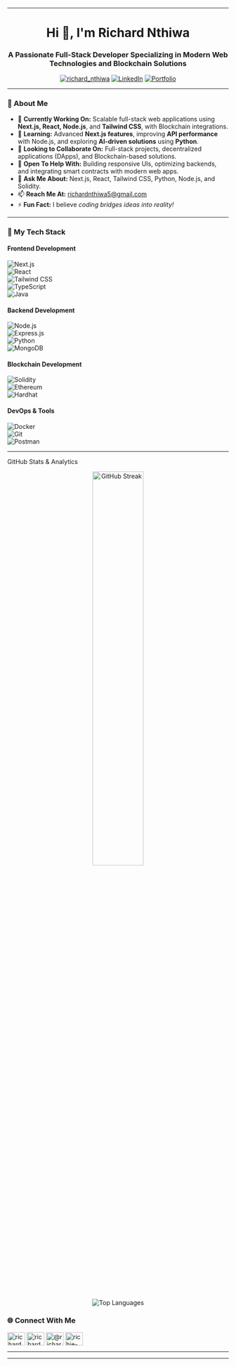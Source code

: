 

---

<h1 align="center">Hi 👋, I'm Richard Nthiwa</h1>  
<h3 align="center">A Passionate Full-Stack Developer Specializing in Modern Web Technologies and Blockchain Solutions</h3>  

<p align="center">  
  <a href="https://twitter.com/richard_nthiwa" target="blank"><img src="https://img.shields.io/twitter/follow/richard_nthiwa?logo=twitter&style=for-the-badge" alt="richard_nthiwa" /></a>  
  <a href="https://linkedin.com/in/richard-nthiwa-4a7741217" target="blank"><img src="https://img.shields.io/badge/-LinkedIn-blue?style=for-the-badge&logo=linkedin" alt="LinkedIn" /></a>  
  <a href="https://richardnthiwa.vercel.app/" target="blank"><img src="https://img.shields.io/badge/Portfolio-Visit-green?style=for-the-badge" alt="Portfolio" /></a>  
</p>  

---

### 🌟 About Me  
- 🔭 **Currently Working On:** Scalable full-stack web applications using **Next.js, React, Node.js**, and **Tailwind CSS**, with Blockchain integrations.  
- 🌱 **Learning:** Advanced **Next.js features**, improving **API performance** with Node.js, and exploring **AI-driven solutions** using **Python**.  
- 👯 **Looking to Collaborate On:** Full-stack projects, decentralized applications (DApps), and Blockchain-based solutions.  
- 🤝 **Open To Help With:** Building responsive UIs, optimizing backends, and integrating smart contracts with modern web apps.  
- 💬 **Ask Me About:** Next.js, React, Tailwind CSS, Python, Node.js, and Solidity.  
- 📫 **Reach Me At:** richardnthiwa5@gmail.com  
- ⚡ **Fun Fact:** I believe *coding bridges ideas into reality!*  

---

### 🚀 My Tech Stack  

#### **Frontend Development**  
![Next.js](https://img.shields.io/badge/-Next.js-000000?style=for-the-badge&logo=nextdotjs&logoColor=white)  
![React](https://img.shields.io/badge/-React-61DAFB?style=for-the-badge&logo=react&logoColor=black)  
![Tailwind CSS](https://img.shields.io/badge/-Tailwind%20CSS-06B6D4?style=for-the-badge&logo=tailwindcss&logoColor=white)  
![TypeScript](https://img.shields.io/badge/-TypeScript-3178C6?style=for-the-badge&logo=typescript&logoColor=white)  
<img src="https://img.shields.io/badge/Java-007396?style=for-the-badge&logo=java&logoColor=white" alt="Java" />

#### **Backend Development**  
![Node.js](https://img.shields.io/badge/-Node.js-339933?style=for-the-badge&logo=nodedotjs&logoColor=white)  
![Express.js](https://img.shields.io/badge/-Express.js-000000?style=for-the-badge&logo=express&logoColor=white)  
![Python](https://img.shields.io/badge/-Python-3776AB?style=for-the-badge&logo=python&logoColor=white)  
![MongoDB](https://img.shields.io/badge/-MongoDB-47A248?style=for-the-badge&logo=mongodb&logoColor=white)  

#### **Blockchain Development**  
![Solidity](https://img.shields.io/badge/-Solidity-363636?style=for-the-badge&logo=solidity&logoColor=white)  
![Ethereum](https://img.shields.io/badge/-Ethereum-3C3C3D?style=for-the-badge&logo=ethereum&logoColor=white)  
![Hardhat](https://img.shields.io/badge/-Hardhat-FE7A16?style=for-the-badge&logo=hardhat&logoColor=white)  

#### **DevOps & Tools**  
![Docker](https://img.shields.io/badge/-Docker-2496ED?style=for-the-badge&logo=docker&logoColor=white)  
![Git](https://img.shields.io/badge/-Git-F05032?style=for-the-badge&logo=git&logoColor=white)  
![Postman](https://img.shields.io/badge/-Postman-FF6C37?style=for-the-badge&logo=postman&logoColor=white)  

---

GitHub Stats & Analytics
<p align="center">
  <img src="https://github-readme-streak-stats.herokuapp.com/?user=richie444&theme=radical&hide_border=true" alt="GitHub Streak" width="48%" />
</p>
<p align="center">
  <img src="https://github-readme-stats.vercel.app/api/top-langs/?username=richie444&layout=compact&theme=radical&hide_border=true" alt="Top Languages" />
</p>

### 🌐 Connect With Me  
<p align="left">  
  <a href="https://twitter.com/richard_nthiwa" target="blank"><img align="center" src="https://raw.githubusercontent.com/rahuldkjain/github-profile-readme-generator/master/src/images/icons/Social/twitter.svg" alt="richard_nthiwa" height="30" width="40" /></a>  
  <a href="https://linkedin.com/in/richard-nthiwa" target="blank"><img align="center" src="https://raw.githubusercontent.com/rahuldkjain/github-profile-readme-generator/master/src/images/icons/Social/linked-in-alt.svg" alt="richard-nthiwa" height="30" width="40" /></a>  
  <a href="https://www.hackerearth.com/@richard-nthiwa" target="blank"><img align="center" src="https://raw.githubusercontent.com/rahuldkjain/github-profile-readme-generator/master/src/images/icons/Social/hackerearth.svg" alt="@richard-nthiwa" height="30" width="40" /></a>  
  <a href="https://discord.gg/richie-dev" target="blank"><img align="center" src="https://raw.githubusercontent.com/rahuldkjain/github-profile-readme-generator/master/src/images/icons/Social/discord.svg" alt="richie-dev" height="30" width="40" /></a>  
</p>  

---


---
